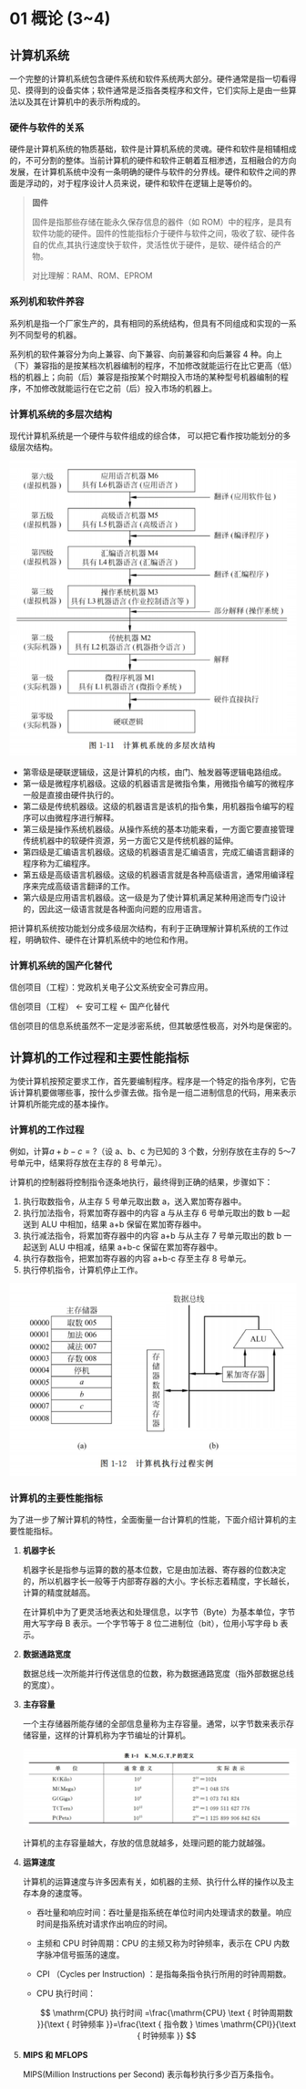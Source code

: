 # 01 概论 (3\~4)

## 计算机系统

一个完整的计算机系统包含硬件系统和软件系统两大部分。硬件通常是指一切看得见、摸得到的设备实体；软件通常是泛指各类程序和文件，它们实际上是由一些算法以及其在计算机中的表示所构成的。

### 硬件与软件的关系

硬件是计算机系统的物质基础，软件是计算机系统的灵魂。硬件和软件是相辅相成的，不可分割的整体。当前计算机的硬件和软件正朝着互相渗透，互相融合的方向发展，在计算机系统中没有一条明确的硬件与软件的分界线。硬件和软件之间的界面是浮动的，对于程序设计人员来说，硬件和软件在逻辑上是等价的。

> **固件**
>
> 固件是指那些存储在能永久保存信息的器件（如 ROM）中的程序，是具有软件功能的硬件。固件的性能指标介于硬件与软件之间，吸收了软、硬件各自的优点,其执行速度快于软件，灵活性优于硬件，是软、硬件结合的产物。
>
> 对比理解：RAM、ROM、EPROM

### 系列机和软件养容

系列机是指一个厂家生产的，具有相同的系统结构，但具有不同组成和实现的一系列不同型号的机器。

系列机的软件兼容分为向上兼容、向下兼容、向前兼容和向后兼容 4 种。向上（下）兼容指的是按某档次机器编制的程序，不加修改就能运行在比它更高（低）档的机器上；向前（后）兼容是指按某个时期投入市场的某种型号机器编制的程序，不加修改就能运行在它之前（后）投入市场的机器上。

### 计算机系统的多层次结构

现代计算机系统是一个硬件与软件组成的综合体， 可以把它看作按功能划分的多级层次结构。

![](image/image_zfbRzZ6FXZ.png)

- 第零级是硬联逻辑级，这是计算机的内核，由门、触发器等逻辑电路组成。
- 第一级是微程序机器级。这级的机器语言是微指令集，用微指令编写的微程序一般是直接由硬件执行的。
- 第二级是传统机器级。这级的机器语言是该机的指令集，用机器指令编写的程序可以由微程序进行解释。
- 第三级是操作系统机器级。从操作系统的基本功能来看，一方面它要直接管理传统机器中的软硬件资源，另一方面它又是传统机器的延伸。
- 第四级是汇编语言机器级。这级的机器语言是汇编语言，完成汇编语言翻译的程序称为汇编程序。
- 第五级是高级语言机器级。这级的机器语言就是各种高级语言，通常用编译程序来完成高级语言翻译的工作。
- 第六级是应用语言机器级。这一级是为了使计算机满足某种用途而专门设计的，因此这一级语言就是各种面向问题的应用语言。

把计算机系统按功能划分成多级层次结构，有利于正确理解计算机系统的工作过程，明确软件、硬件在计算机系统中的地位和作用。

### 计算机系统的国产化替代

信创项目（工程）：党政机关电子公文系统安全可靠应用。

信创项目（工程） ← 安可工程 ← 国产化替代

信创项目的信息系统虽然不一定是涉密系统，但其敏感性极高，对外均是保密的。

## 计算机的工作过程和主要性能指标

为使计算机按预定要求工作，首先要编制程序。程序是一个特定的指令序列，它告诉计算机要做哪些事，按什么步骤去做。指令是一组二进制信息的代码，用来表示计算机所能完成的基本操作。

### 计算机的工作过程

例如，计算$a+b-c=?$（设 a、b、c 为已知的 3 个数，分别存放在主存的 5〜7 号单元中，结果将存放在主存的 8 号单元）。

计算机的控制器将控制指令逐条地执行，最终得到正确的结果，步骤如下：

1.  执行取数指令，从主存 5 号单元取出数 a，送入累加寄存器中。
2.  执行加法指令，将累加寄存器中的内容 a 与从主存 6 号单元取出的数 b —起送到 ALU 中相加，结果 a+b 保留在累加寄存器中。
3.  执行减法指令，将累加寄存器中的内容 a+b 与从主存 7 号单元取出的数 b 一起送到 ALU 中相减，结果 a+b-c 保留在累加寄存器中。
4.  执行存数指令，把累加寄存器的内容 a+b-c 存至主存 8 号单元。
5.  执行停机指令，计算机停止工作。

![](image/image_foi09zhwPA.png)

### 计算机的主要性能指标

为了进一步了解计算机的特性，全面衡量一台计算机的性能，下面介绍计算机的主要性能指标。

1.  **机器字长**

    机器字长是指参与运算的数的基本位数，它是由加法器、寄存器的位数决定的，所以机器字长一般等于内部寄存器的大小。字长标志着精度，字长越长，计算的精度就越高。

    在计算机中为了更灵活地表达和处理信息，以字节（Byte）为基本单位，字节用大写字母 B 表示。一个字节等于 8 位二进制位（bit），位用小写字母 b 表示。

2.  **数据通路宽度**

    数据总线一次所能并行传送信息的位数，称为数据通路宽度（指外部数据总线的宽度）。

3.  **主存容量**

    一个主存储器所能存储的全部信息量称为主存容量。通常，以字节数来表示存储容量，这样的计算机称为字节编址的计算机。

    ![](image/image_QB2yIVsurt.png)

    计算机的主存容量越大，存放的信息就越多，处理问题的能力就越强。

4.  **运算速度**

    计算机的运算速度与许多因素有关，如机器的主频、执行什么样的操作以及主存本身的速度等。

    - 吞吐量和响应时间：吞吐量是指系统在单位时间内处理请求的数量。响应时间是指系统对请求作出响应的时间。
    - 主频和 CPU 时钟周期：CPU 的主频又称为时钟频率，表示在 CPU 内数字脉冲信号振荡的速度。
    - CPI （Cycles per Instruction) ：是指每条指令执行所用的时钟周期数。
    - CPU 执行时间：

      $$
      \mathrm{CPU} 执行时间 =\frac{\mathrm{CPU} \text { 时钟周期数 }}{\text { 时钟频率 }}=\frac{\text { 指令数 } \times \mathrm{CPI}}{\text { 时钟频率 }}
      $$

5.  **MIPS 和 MFLOPS**

    MlPS(Million Instructions per Second) 表示每秒执行多少百万条指令。
